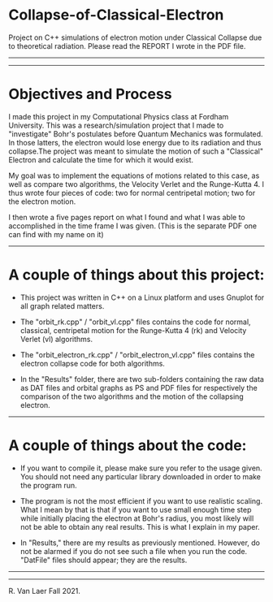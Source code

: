 # Collapse-of-Classical-Electron

Project on C++ simulations of electron motion under Classical Collapse due to theoretical radiation.
Please read the REPORT I wrote in the PDF file.

----------------------------------------------------------------------------------------------------
----------------------------------------------------------------------------------------------------

# Objectives and Process

I made this project in my Computational Physics class at Fordham University. This was a 
research/simulation project that I made to "investigate" Bohr's postulates before Quantum Mechanics
was formulated. In those latters, the electron would lose energy due to its radiation and thus 
collapse.The project was meant to simulate the motion of such a "Classical" Electron and calculate 
the time for which it would exist.

  My goal was to implement the equations of motions related to this case, as well as compare two 
algorithms, the Velocity Verlet and the Runge-Kutta 4. I thus wrote four pieces of code: two for 
normal centripetal motion; two for the electron motion.

  I then wrote a five pages report on what I found and what I was able to accomplished in the time 
frame I was given. (This is the separate PDF one can find with my name on it)

-----------------------------------------------------------------------------------------------------

# A couple of things about this project:

- This project was written in C++ on a Linux platform and uses 
  Gnuplot for all graph related matters.  

- The "orbit_rk.cpp" / "orbit_vl.cpp" files contains the code for 
  normal, classical, centripetal motion for the Runge-Kutta 4 (rk)
  and Velocity Verlet (vl) algorithms.
  
- The "orbit_electron_rk.cpp" / "orbit_electron_vl.cpp" files 
  contains the electron collapse code for both algorithms.

- In the "Results" folder, there are two sub-folders containing the 
  raw data as DAT files and orbital graphs as PS and PDF files for
  respectively the comparison of the two algorithms and the motion
  of the collapsing electron.

-----------------------------------------------------------------------------------------------------

# A couple of things about the code:

- If you want to compile it, please make sure you refer to the usage
  given. You should not need any particular library downloaded in 
  order to make the program run.

- The program is not the most efficient if you want to use realistic
  scaling. What I mean by that is that if you want to use small 
  enough time step while initially placing the electron at Bohr's 
  radius, you most likely will not be able to obtain any real results.
  This is what I explain in my paper. 

- In "Results," there are my results as previously mentioned.
  However, do not be alarmed if you do not see such a file 
  when you run the code. "DatFile" files should appear; they
  are the results.
  
-----------------------------------------------------------------------------------------------------
-----------------------------------------------------------------------------------------------------

R. Van Laer                                                                                Fall 2021.
